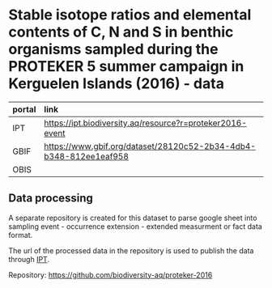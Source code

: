 # Stable isotope ratios and elemental contents of C, N and S in benthic organisms sampled during the PROTEKER 5 summer campaign in Kerguelen Islands (2016) - data 

portal | link
:-- | :--
IPT | https://ipt.biodiversity.aq/resource?r=proteker2016-event
GBIF | https://www.gbif.org/dataset/28120c52-2b34-4db4-b348-812ee1eaf958
OBIS | 

## Data processing

A separate repository is created for this dataset to parse google sheet into sampling event - occurrence extension - extended measurment or fact data format. 

The url of the processed data in the repository is used to publish the data through [IPT](https://ipt.biodiversity.aq/resource?r=proteker2016-event).

Repository: https://github.com/biodiversity-aq/proteker-2016
